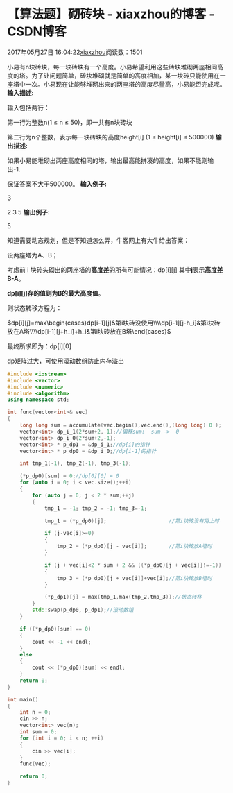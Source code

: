 # 【算法题】砌砖块 - xiaxzhou的博客 - CSDN博客





2017年05月27日 16:04:22[xiaxzhou](https://me.csdn.net/xiaxzhou)阅读数：1501








> 
小易有n块砖块，每一块砖块有一个高度。小易希望利用这些砖块堆砌两座相同高度的塔。为了让问题简单，砖块堆砌就是简单的高度相加，某一块砖只能使用在一座塔中一次。小易现在让能够堆砌出来的两座塔的高度尽量高，小易能否完成呢。  
**输入描述:**

  输入包括两行： 

  第一行为整数n(1 ≤ n ≤ 50)，即一共有n块砖块 

  第二行为n个整数，表示每一块砖块的高度height[i] (1 ≤ height[i] ≤ 500000)
**输出描述:**

  如果小易能堆砌出两座高度相同的塔，输出最高能拼凑的高度，如果不能则输出-1. 

  保证答案不大于500000。
**输入例子:**

  3 

  2 3 5
**输出例子:**

  5

知道需要动态规划，但是不知道怎么弄，牛客网上有大牛给出答案： 

设两座塔为A、B；

考虑前 i 块砖头砌出的两座塔的**高度差**的所有可能情况：dp[i][j]      其中**j**表示**高度差B-A**。

**dp[i][j]**存的值则为B的**最大高度值**。

则状态转移方程为： 


$dp[i][j]=max\begin{cases}dp[i-1][j]&第i块砖没使用\\\\dp[i-1][j-h_i]&第i块砖放在A塔\\\\dp[i-1][j+h_i]+h_i&第i块砖放在B塔\end{cases}$

最终所求即为：dp[i][0]

dp矩阵过大，可使用滚动数组防止内存溢出

```cpp
#include <iostream>
#include <vector>
#include <numeric>
#include <algorithm>
using namespace std;

int func(vector<int>& vec)
{
    long long sum = accumulate(vec.begin(),vec.end(),(long long) 0 );
    vector<int> dp_i_1(2*sum+2,-1);//偏移sum:  sum ->  0
    vector<int> dp_i_0(2*sum+2,-1);
    vector<int> * p_dp1 = &dp_i_1;//dp[i]的指针
    vector<int> * p_dp0 = &dp_i_0;//dp[i-1]的指针

    int tmp_1(-1), tmp_2(-1), tmp_3(-1);

    (*p_dp0)[sum] = 0;//dp[0][0] = 0
    for (auto i = 0; i < vec.size();++i)
    {
        for (auto j = 0; j < 2 * sum;++j)
        {
            tmp_1 = -1; tmp_2 = -1; tmp_3=-1;

            tmp_1 = (*p_dp0)[j];                    //第i块砖没有用上时

            if (j-vec[i]>=0)
            {
                tmp_2 = (*p_dp0)[j - vec[i]];       //第i块砖放A塔时
            }

            if (j + vec[i]<2 * sum + 2 && ((*p_dp0)[j + vec[i]]!=-1))
            {
                tmp_3 = (*p_dp0)[j + vec[i]]+vec[i];//第i块砖放B塔时
            }

            (*p_dp1)[j] = max(tmp_1,max(tmp_2,tmp_3));//状态转移
        }
        std::swap(p_dp0, p_dp1);//滚动数组
    }

    if ((*p_dp0)[sum] == 0)
    {
        cout << -1 << endl;
    }
    else
    {
        cout << (*p_dp0)[sum] << endl;
    }
    return 0;
}

int main()
{
    int n = 0;
    cin >> n;
    vector<int> vec(n);
    int sum = 0;
    for (int i = 0; i < n; ++i)
    {
        cin >> vec[i];
    }
    func(vec);

    return 0;
}
```







